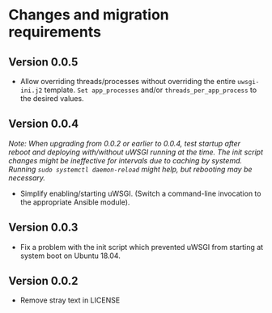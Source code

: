 # Changes and migration requirements

## Version 0.0.5

* Allow overriding threads/processes without overriding the entire `uwsgi-ini.j2`
  template.  `Set app_processes` and/or `threads_per_app_process` to the desired
  values.

## Version 0.0.4

*Note: When upgrading from 0.0.2 or earlier to 0.0.4, test startup after reboot
and deploying with/without uWSGI running at the time.  The init script changes
might be ineffective for intervals due to caching by systemd.  Running
`sudo systemctl daemon-reload` might help, but rebooting may be necessary.*

* Simplify enabling/starting uWSGI.  (Switch a command-line invocation to the
  appropriate Ansible module).

## Version 0.0.3

* Fix a problem with the init script which prevented uWSGI from starting at
  system boot on Ubuntu 18.04.

## Version 0.0.2

* Remove stray text in LICENSE
